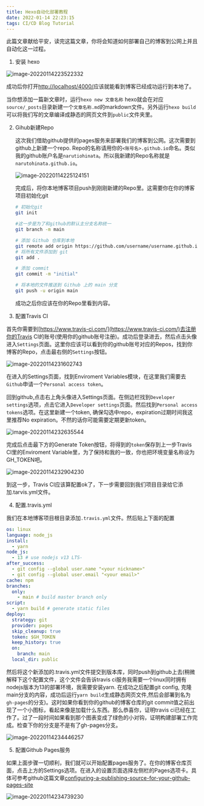 ```yaml
---
title: Hexo自动化部署教程
date: 2022-01-14 22:23:15
tags: CI/CD Blog Tutorial
---
```


此篇文章献给平安，读完这篇文章，你将会知道如何部署自己的博客到公网上并且自动化这一过程。

1. 安装 hexo

![image-20220114223522332](https://chromer-blog.oss-cn-shanghai.aliyuncs.com/blog/image-20220114223522332-7e218618f05355ab9271174ddb7b4f832c0e631247b7380da4ed4212de1b8041.png)

成功后你打开[http://localhost/4000/](http://localhost/4000/)应该就能看到博客已经成功运行到本地了。

当你想添加一篇新文章时，运行`hexo new 文章名称` hexo就会在对应`source/_posts`目录新建一个`文章名称.md`的markdown文件。另外运行`hexo build`可以将我们写的文章编译成静态的网页文件到`public`文件夹里。

2. Gihub新建Repo

   这次我们借助github提供的pages服务来部署我们的博客到公网。这次需要到github上新建一个repo. Repo的名称请用你的`<账号名>.github.io`命名。类似我的github账户名是`narutiohinata`。所以我新建的Repo名称就是 `narutohinata.github.io`。

   ![image-20220114225124151](https://chromer-blog.oss-cn-shanghai.aliyuncs.com/blog/image-20220114225124151-5107e783f5c1139f34ef28cb34953d67945baf52516d3788d2dcc0690b0c0bd8.png)

   完成后，将你本地博客项目push到刚刚新建的Repo里。这需要你在你的博客项目初始化git

   ```bash
   # 初始化git
   git init
   
   #这一步是为了和github的默认主分支名称统一
   git branch -m main
   
   # 添加 Github 仓库到本地
   git remote add origin https://github.com/username/username.github.io.git
   # 将所有文件添加到 git
   git add .
   
   # 添加 commit
   git commit -m "initial"
   
   # 将本地的文件推送到 Github 上的 main 分支
   git push -u origin main
   
   ```

   成功之后你应该在你的Repo里看到内容。

3. 配置Travis CI

首先你需要到[https://www.travis-ci.com/](https://www.travis-ci.com/)去注册你的Travis CI的账号(使用你的github账号注册)。成功后登录进去，然后点击头像进入`Settings`页面。这里你应该可以看到你的github账号对应的Repos，找到你博客的Repo，点击最右侧的`Settings`按钮。



![image-20220114231602743](https://chromer-blog.oss-cn-shanghai.aliyuncs.com/blog/image-20220114231602743-2d1b4ce78c8efb71135bf97ad40f6b119c017ff5e5a8c6a61c898c06f10b2295.png)

在进入的Settings页面，找到Enviroment Variables模块，在这里我们需要去`Github`申请一个`Personal access token`。

回到github,点击右上角头像进入Settings页面。在侧边栏找到`Developer settings`选项，点击它进入`Developer settings`页面。然后找到`Personal access tokens`选项。在这里新建一个token, 确保勾选中repo，expiration过期时间我这里推荐No expiration。不然的话你可能需要定期更新token。

![image-20220114232635544](https://chromer-blog.oss-cn-shanghai.aliyuncs.com/blog/image-20220114232635544-d33579adacb4917bd8488e0551bfc5b003a0710367fd2faba0253dcc2a44e427.png)

完成后点击最下方的Generate Token按钮，将得到的`token`保存到上一步Travis CI里的Enviroment Variable里，为了保持和我的一致，你也把环境变量名称设为GH_TOKEN吧。

![image-20220114232904230](https://chromer-blog.oss-cn-shanghai.aliyuncs.com/blog/image-20220114232904230-9eef5d9f73fdae4625d1fb9863f52532cadca7f626a0bd1be740688844ed3709.png)

到这一步，Travis CI应该算配置ok了，下一步需要回到我们项目目录给它添加.tarvis.yml文件。



4. 配置.travis.yml

我们在本地博客项目根目录添加`.travis.yml`文件。然后贴上下面的配置

```yaml
os: linux
language: node_js
install:
  - yarn
node_js:
  - 13 # use nodejs v13 LTS-
after_success:
  - git config --global user.name "<your nickname>"
  - git config --global user.email "<your email>"
cache: npm
branches:
  only:
    - main # build master branch only
script:
  - yarn build # generate static files
deploy:
  strategy: git
  provider: pages
  skip_cleanup: true
  token: $GH_TOKEN
  keep_history: true
  on:
    branch: main
  local_dir: public
```

然后将这个新添加的.travis.yml文件提交到版本库，同时push到github上去(稍微解释下这个配置文件，这个文件会告诉travis ci服务我需要一个linux同时拥有nodejs版本为13的部署环境，我需要安装yarn. 在成功之后配置git config, 克隆main分支的内容，成功后运行`yarn build`生成静态网页文件,然后会部署到名为`gh-pages`的分支)。这时如果你看到你的github的博客仓库的git commit值之前出现了一个小图标，看起来像是加载什么东西。那么恭喜你，证明travis ci已经在工作了。过了一段时间如果看到那个图表变成了绿色的小对钩，证明构建部署工作完成。检查下你的分支是不是有了gh-pages分支。

![image-20220114234446257](https://chromer-blog.oss-cn-shanghai.aliyuncs.com/blog/image-20220114234446257-784a2160ca888723488ae7d04b19d97544dfd89c712f395907110b69c0c3bb72.png)

5. 配置Github Pages服务

如果上面步骤一切顺利，我们就可以开始配置pages服务了。在你的博客仓库页面，点击上方的Settings选项。在进入的设置页面选择左侧栏的Pages选项卡。具体可参考github这篇文章[configuring-a-publishing-source-for-your-github-pages-site](https://docs.github.com/en/pages/getting-started-with-github-pages/configuring-a-publishing-source-for-your-github-pages-site)

![image-20220114234739230](https://chromer-blog.oss-cn-shanghai.aliyuncs.com/blog/image-20220114234739230-5c020d678d43d29dd8a4c4cd3efeca4d7a5144ed1d83232a43a627a2cdd921b2.png)
